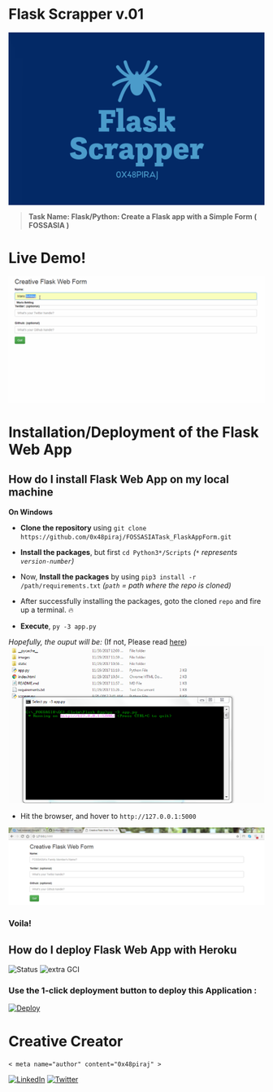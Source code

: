 # Flask Scrapper v.01

<img align="middle" src="/images/logo.PNG" alt="Logo">

> **Task Name: Flask/Python: Create a Flask app with a Simple Form ( FOSSASIA )**

 # Live Demo!
 
 ![demo](/images/demo.gif)
 

# Installation/Deployment of the Flask Web App

## How do I install Flask Web App on my local machine


**On Windows**

* **Clone the repository** using `git clone https://github.com/0x48piraj/FOSSASIATask_FlaskAppForm.git`

* **Install the packages**, but first `cd Python3*/Scripts` *(`*` represents `version-number`)*

* Now, **Install the packages** by using `pip3 install -r /path/requirements.txt` *(`path` = path where the repo is cloned)*

* After successfully installing the packages, goto the cloned `repo` and fire up a terminal. :fire:

* **Execute**, `py -3 app.py`

*Hopefully, the ouput will be:* (If not, Please read [here](CONTRIBUTING.md))
![](/images/terminal.PNG)

* Hit the browser, and hover to `http://127.0.0.1:5000`

![](/images/ui.PNG)
### Voila!


## How do I deploy Flask Web App with Heroku
![Status](https://img.shields.io/badge/Status-Live!-blue.svg)
![extra GCI](https://img.shields.io/badge/GCI-Optional_Task-brightgreen.svg)

### Use the 1-click deployment button to deploy this Application :

[![Deploy](https://www.herokucdn.com/deploy/button.svg)](https://heroku.com/deploy?template=https://github.com/0x48piraj/FOSSASIATask_FlaskAppForm)


# Creative Creator

`< meta name="author" content="0x48piraj" >`

[![LinkedIn](https://i.imgur.com/XEu2UHB.png)](https://www.linkedin.com/in/0x48piraj/)
[![Twitter](https://i.imgur.com/PZow4Us.png)](https://twitter.com/0x48piraj)
